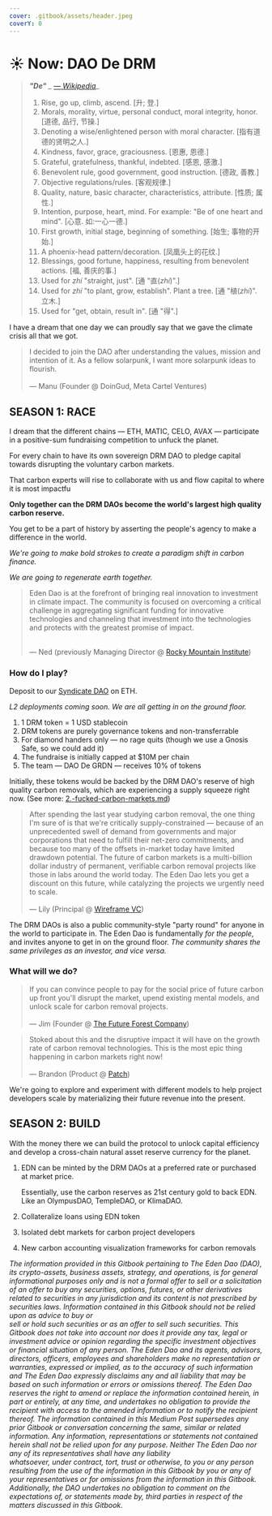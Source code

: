```yaml
---
cover: .gitbook/assets/header.jpeg
coverY: 0
---
```


# ☀ Now: DAO De DRM

> _**"De"** _ [_—_ Wikipedia](https://en.m.wikipedia.org/wiki/De\_\(Chinese\))__
>
> 1. Rise, go up, climb, ascend. \[升; 登.]
> 2. Morals, morality, virtue, personal conduct, moral integrity, honor. \[道德, 品行, 节操.]
> 3. Denoting a wise/enlightened person with moral character. \[指有道德的贤明之人.]
> 4. Kindness, favor, grace, graciousness. \[恩惠, 恩德.]
> 5. Grateful, gratefulness, thankful, indebted. \[感恩, 感激.]
> 6. Benevolent rule, good government, good instruction. \[德政, 善教.]
> 7. Objective regulations/rules. \[客观规律.]
> 8. Quality, nature, basic character, characteristics, attribute. \[性质; 属性.]
> 9. Intention, purpose, heart, mind. For example: "Be of one heart and mind". \[心意. 如:一心一德.]
> 10. First growth, initial stage, beginning of something. \[始生; 事物的开始.]
> 11. A phoenix-head pattern/decoration. \[凤凰头上的花纹.]
> 12. Blessings, good fortune, happiness, resulting from benevolent actions. \[福, 善庆的事.]
> 13. Used for _zhí_ "straight, just". \[通 "直(_zhí_)".]
> 14. Used for _zhí_ "to plant, grow, establish". Plant a tree. \[通 "植(_zhí_)". 立木.]
> 15. Used for "get, obtain, result in". \[通 "得".]



I have a dream that one day we can proudly say that we gave the climate crisis all that we got.

> I decided to join the DAO after understanding the values, mission and intention of it. As a fellow solarpunk, I want more solarpunk ideas to flourish.\
> \
> — Manu (Founder @ DoinGud, Meta Cartel Ventures)



## SEASON 1: RACE

I dream that the different chains — ETH, MATIC, CELO, AVAX — participate in a positive-sum fundraising competition to unfuck the planet.

For every chain to have its own sovereign DRM DAO to pledge capital towards disrupting the voluntary carbon markets.

That carbon experts will rise to collaborate with us and flow capital to where it is most impactfu

**Only together can the DRM DAOs become the world's largest high quality carbon reserve.**

You get to be a part of history by asserting the people's agency to make a difference in the world.&#x20;

_We're going to make bold strokes to create a paradigm shift in carbon finance._

_We are going to regenerate earth together._

> Eden Dao is at the forefront of bringing real innovation to investment in climate impact. The community is focused on overcoming a critical challenge in aggregating significant funding for innovative technologies and channeling that investment into the technologies and protects with the greatest promise of impact.
>
> \
> — Ned (previously Managing Director @ [Rocky Mountain Institute](https://rmi.org))



### How do I play?

Deposit to our [Syndicate DAO](https://app.syndicate.io/clubs/0x99d61e194b0b677fa0a8215ad00d852cddd4cd9f) on ETH.

_L2 deployments coming soon. We are all getting in on the ground floor._

1. 1 DRM token = 1 USD stablecoin
2. DRM tokens are purely governance tokens and non-transferrable
3. For diamond handers only — no rage quits (though we use a Gnosis Safe, so we could add it)
4. The fundraise is initially capped at $10M per chain
5. The team — DAO De GRDN — receives 10% of tokens

Initially, these tokens would be backed by the DRM DAO's reserve of high quality carbon removals, which are experiencing a supply squeeze right now. (See more: [2.-fucked-carbon-markets.md](the-potential/2.-fucked-carbon-markets.md "mention"))

> After spending the last year studying carbon removal, the one thing I'm sure of is that we're critically supply-constrained — because of an unprecedented swell of demand from governments and major corporations that need to fulfill their net-zero commitments, and because too many of the offsets in-market today have limited drawdown potential. The future of carbon markets is a multi-billion dollar industry of permanent, verifiable carbon removal projects like those in labs around the world today. The Eden Dao lets you get a discount on this future, while catalyzing the projects we urgently need to scale.\
> \
> — Lily (Principal @ [Wireframe VC](https://www.wireframevc.com/about))

The DRM DAOs is also a public community-style "party round" for anyone in the world to participate in. The Eden Dao is fundamentally _for the people_, and invites anyone to get in on the ground floor. _The community shares the same privileges as an investor, and vice versa._



### What will we do?

> If you can convince people to pay for the social price of future carbon up front you'll disrupt the market, upend existing mental models, and unlock scale for carbon removal projects.\
> \
> — Jim (Founder @ [The Future Forest Company](https://thefutureforestcompany.com))

> Stoked about this and the disruptive impact it will have on the growth rate of carbon removal technologies. This is the most epic thing happening in carbon markets right now!\
> \
> — Brandon (Product @ [Patch](https://patch.io))

We're going to explore and experiment with different models to help project developers scale by materializing their future revenue into the present.



## SEASON 2: BUILD

With the money there we can build the protocol to unlock capital efficiency and develop a cross-chain natural asset reserve currency for the planet.

1.  EDN can be minted by the DRM DAOs at a preferred rate or purchased at market price.

    Essentially, use the carbon reserves as 21st century gold to back EDN. Like an OlympusDAO, TempleDAO, or KlimaDAO.
2. Collateralize loans using EDN token
3. Isolated debt markets for carbon project developers
4. New carbon accounting visualization frameworks for carbon removals



_The information provided in this Gitbook pertaining to The Eden Dao (DAO), its crypto-assets, business assets, strategy, and operations, is for general informational purposes only and is not a formal offer to sell or a solicitation of an offer to buy any securities, options, futures, or other derivatives related to securities in any jurisdiction and its content is not prescribed by securities laws. Information contained in this Gitbook should not be relied upon as advice to buy or_\
_sell or hold such securities or as an offer to sell such securities. This Gitbook does not take into account nor does it provide any tax, legal or investment advice or opinion regarding the specific investment objectives or financial situation of any person. The Eden Dao and its agents, advisors, directors, officers, employees and shareholders make no representation or warranties, expressed or implied, as to the accuracy of such information and The Eden Dao expressly disclaims any and all liability that may be based on such information or errors or omissions thereof. The Eden Dao reserves the right to amend or replace the information contained herein, in part or entirely, at any time, and undertakes no obligation to provide the recipient with access to the amended information or to notify the recipient thereof. The information contained in this Medium Post supersedes any prior Gitbook or conversation concerning the same, similar or related information. Any information, representations or statements not contained herein shall not be relied upon for any purpose. Neither The Eden Dao nor any of its representatives shall have any liability_\
_whatsoever, under contract, tort, trust or otherwise, to you or any person resulting from the use of the information in this Gitbook by you or any of your representatives or for omissions from the information in this Gitbook. Additionally, the DAO undertakes no obligation to comment on the expectations of, or statements made by, third parties in respect of the matters discussed in this Gitbook._
